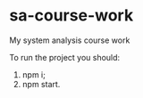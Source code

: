 # sa-course-work
My system analysis course work 

To run the project you should:
1. npm i;
2. npm start.
